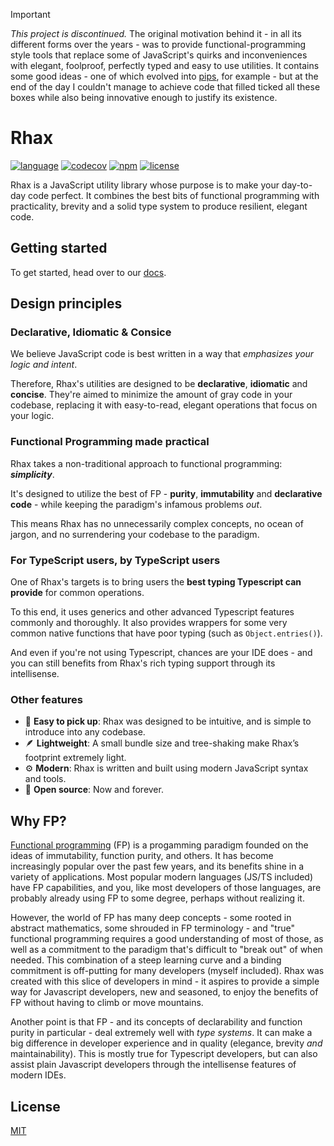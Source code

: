 > [!IMPORTANT]
> *This project is discontinued.* The original motivation behind it - in all its different forms over the years - was to provide functional-programming style tools that replace some of JavaScript's quirks and inconveniences with elegant, foolproof, perfectly typed and easy to use utilities. It contains some good ideas - one of which evolved into [pips](https://github.com/NitzanHen/pips), for example - but at the end of the day I couldn't manage to achieve code that filled ticked all these boxes while also being innovative enough to justify its existence.

# Rhax

[![language](https://img.shields.io/github/languages/top/rhaxjs/rhax?color=blue&logo=typescript)](https://github.com/rhaxjs/rhax/search?l=typescript)
[![codecov](https://codecov.io/gh/nitzanhen/rhax/branch/main/graph/badge.svg)](https://codecov.io/gh/nitzanhen/rhax)
[![npm](https://img.shields.io/npm/v/rhax?logo=npm&color=CB3837)](https://www.npmjs.com/package/rhax)
[![license](https://img.shields.io/github/license/rhaxjs/rhax?color=yellow)](https://choosealicense.com/licenses/mit/)

Rhax is a JavaScript utility library whose purpose is to make your day-to-day code perfect.
It combines the best bits of functional programming with practicality, brevity and a solid type system to produce resilient, elegant code.

## Getting started

To get started, head over to our [docs](https://github.com/NitzanHen/rhax/wiki).

## Design principles

### Declarative, Idiomatic & Consice

We believe JavaScript code is best written in a way that _emphasizes your logic and intent_.

Therefore, Rhax's utilities are designed to be **declarative**, **idiomatic** and **concise**. They're aimed to minimize the amount of gray code in your codebase, replacing it with easy-to-read, elegant operations that focus on your logic.

### Functional Programming made practical

Rhax takes a non-traditional approach to functional programming: **_simplicity_**.

It's designed to utilize the best of FP - **purity**, **immutability** and **declarative code** - while keeping the paradigm's infamous problems _out_.

This means Rhax has no unnecessarily complex concepts, no ocean of jargon, and no surrendering your codebase to the paradigm.

### For TypeScript users, by TypeScript users

One of Rhax's targets is to bring users the **best typing Typescript can provide** for common operations.

To this end, it uses generics and other advanced Typescript features commonly and thoroughly. It also provides wrappers for some very common native functions that have poor typing (such as `Object.entries()`).

And even if you're not using Typescript, chances are your IDE does - and you can still benefits from Rhax's rich typing support through its intellisense.

### Other features

- 🚀 **Easy to pick up**: Rhax was designed to be intuitive, and is simple to introduce into any codebase.
- 🪶 **Lightweight**: A small bundle size and tree-shaking make Rhax’s footprint extremely light.
- ⚙️ **Modern**: Rhax is written and built using modern JavaScript syntax and tools.
- 🤍 **Open source**: Now and forever.

## Why FP?

[Functional programming](https://hackr.io/blog/functional-programming) (FP) is a progamming paradigm founded on the ideas of immutability, function purity, and others. It has become increasingly popular over the past few years, and its benefits shine in a variety of applications. Most popular modern languages (JS/TS included) have FP capabilities, and you, like most developers of those languages, are probably already using FP to some degree, perhaps without realizing it.

However, the world of FP has many deep concepts - some rooted in abstract mathematics, some shrouded in FP terminology - and "true" functional programming requires a good understanding of most of those, as well as a commitment to the paradigm that's difficult to "break out" of when needed. This combination of a steep learning curve and a binding commitment is off-putting for many developers (myself included). Rhax was created with this slice of developers in mind - it aspires to provide a simple way for Javascript developers, new and seasoned, to enjoy the benefits of FP without having to climb or move mountains.

Another point is that FP - and its concepts of declarability and function purity in particular - deal extremely well with _type systems_. It can make a big difference in developer experience and in quality (elegance, brevity _and_ maintainability). This is mostly true for Typescript developers, but can also assist plain Javascript developers through the intellisense features of modern IDEs.

## License

[MIT](https://choosealicense.com/licenses/mit/)
